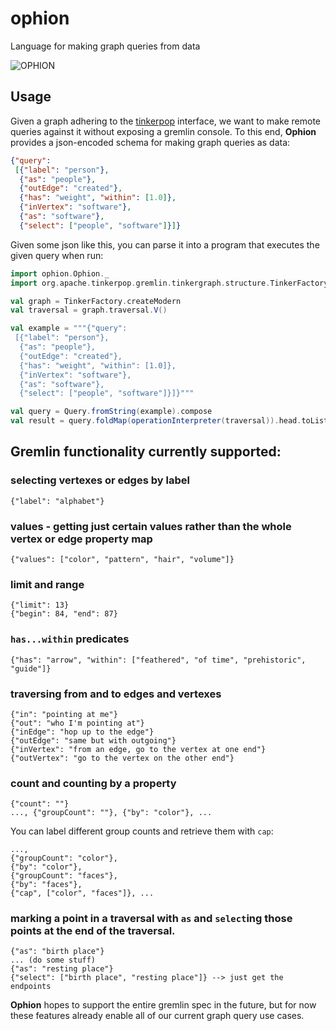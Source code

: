 # ophion

Language for making graph queries from data

![OPHION](https://github.com/bmeg/ophion/blob/master/resources/public/img/ophion.png)

## Usage

Given a graph adhering to the [tinkerpop](https://tinkerpop.apache.org/) interface, we want to make remote queries against it without exposing a gremlin console. To this end, **Ophion** provides a json-encoded schema for making graph queries as data:

```json
{"query":
 [{"label": "person"},
  {"as": "people"},
  {"outEdge": "created"},
  {"has": "weight", "within": [1.0]},
  {"inVertex": "software"},
  {"as": "software"},
  {"select": ["people", "software"]}]}
```

Given some json like this, you can parse it into a program that executes the given query when run:

```scala
import ophion.Ophion._
import org.apache.tinkerpop.gremlin.tinkergraph.structure.TinkerFactory

val graph = TinkerFactory.createModern
val traversal = graph.traversal.V()

val example = """{"query":
 [{"label": "person"},
  {"as": "people"},
  {"outEdge": "created"},
  {"has": "weight", "within": [1.0]},
  {"inVertex": "software"},
  {"as": "software"},
  {"select": ["people", "software"]}]}"""

val query = Query.fromString(example).compose
val result = query.foldMap(operationInterpreter(traversal)).head.toList
```

## Gremlin functionality currently supported:

### selecting vertexes or edges by label

    {"label": "alphabet"}

### values - getting just certain values rather than the whole vertex or edge property map

    {"values": ["color", "pattern", "hair", "volume"]}

### limit and range

    {"limit": 13}
    {"begin": 84, "end": 87}

### `has...within` predicates

    {"has": "arrow", "within": ["feathered", "of time", "prehistoric", "guide"]}

### traversing from and to edges and vertexes

    {"in": "pointing at me"}
    {"out": "who I'm pointing at"}
    {"inEdge": "hop up to the edge"}
    {"outEdge": "same but with outgoing"}
    {"inVertex": "from an edge, go to the vertex at one end"}
    {"outVertex": "go to the vertex on the other end"}

### count and counting by a property

    {"count": ""}
    ..., {"groupCount": ""}, {"by": "color"}, ...

You can label different group counts and retrieve them with `cap`:

    ..., 
    {"groupCount": "color"},
    {"by": "color"},
    {"groupCount": "faces"},
    {"by": "faces"},
    {"cap", ["color", "faces"]}, ...

### marking a point in a traversal with `as` and `select`ing those points at the end of the traversal.

    {"as": "birth place"}
    ... (do some stuff)
    {"as": "resting place"}
    {"select": ["birth place", "resting place"]} --> just get the endpoints

**Ophion** hopes to support the entire gremlin spec in the future, but for now these features already enable all of our current graph query use cases.
